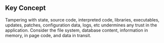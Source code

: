 ## Key Concept

Tampering with state, source code, interpreted code, libraries, executables, updates, patches, configuration data, logs, etc undermines any trust in the application. Consider the file system, database content, information in memory, in page code, and data in transit.
